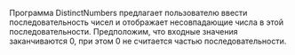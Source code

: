 Программа DistinctNumbers предлагает пользователю ввести последовательность чисел и отображает несовпадающие числа в этой последовательности. Предположим, что входные значения заканчиваются 0, при этом 0 не считается частью
последовательности.
